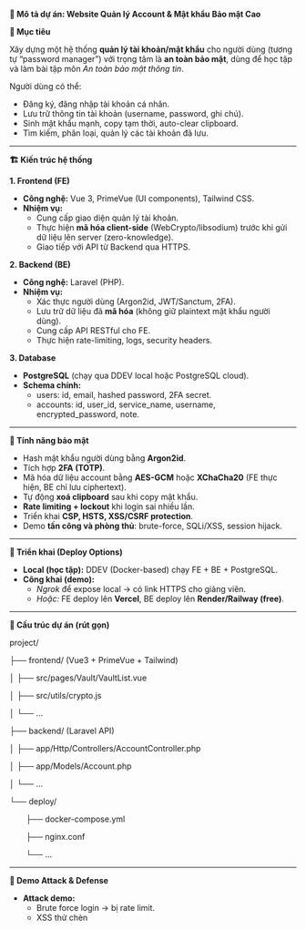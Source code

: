 ﻿**📌 Mô tả dự án: Website Quản lý Account & Mật khẩu Bảo mật Cao**

**🎯 Mục tiêu**

Xây dựng một hệ thống **quản lý tài khoản/mật khẩu** cho người dùng (tương tự “password manager”) với trọng tâm là **an toàn bảo mật**, dùng để học tập và làm bài tập môn *An toàn bảo mật thông tin*.

Người dùng có thể:

- Đăng ký, đăng nhập tài khoản cá nhân.
- Lưu trữ thông tin tài khoản (username, password, ghi chú).
- Sinh mật khẩu mạnh, copy tạm thời, auto-clear clipboard.
- Tìm kiếm, phân loại, quản lý các tài khoản đã lưu.
-----
**🏗️ Kiến trúc hệ thống**

**1. Frontend (FE)**

- **Công nghệ:** Vue 3, PrimeVue (UI components), Tailwind CSS.
- **Nhiệm vụ:**
  - Cung cấp giao diện quản lý tài khoản.
  - Thực hiện **mã hóa client-side** (WebCrypto/libsodium) trước khi gửi dữ liệu lên server (zero-knowledge).
  - Giao tiếp với API từ Backend qua HTTPS.

**2. Backend (BE)**

- **Công nghệ:** Laravel (PHP).
- **Nhiệm vụ:**
  - Xác thực người dùng (Argon2id, JWT/Sanctum, 2FA).
  - Lưu trữ dữ liệu đã **mã hóa** (không giữ plaintext mật khẩu người dùng).
  - Cung cấp API RESTful cho FE.
  - Thực hiện rate-limiting, logs, security headers.

**3. Database**

- **PostgreSQL** (chạy qua DDEV local hoặc PostgreSQL cloud).
- **Schema chính:**
  - users: id, email, hashed password, 2FA secret.
  - accounts: id, user\_id, service\_name, username, encrypted\_password, note.
-----
**🔐 Tính năng bảo mật**

- Hash mật khẩu người dùng bằng **Argon2id**.
- Tích hợp **2FA (TOTP)**.
- Mã hóa dữ liệu account bằng **AES-GCM** hoặc **XChaCha20** (FE thực hiện, BE chỉ lưu ciphertext).
- Tự động **xoá clipboard** sau khi copy mật khẩu.
- **Rate limiting + lockout** khi login sai nhiều lần.
- Triển khai **CSP, HSTS, XSS/CSRF protection**.
- Demo **tấn công và phòng thủ**: brute-force, SQLi/XSS, session hijack.
-----
**🚀 Triển khai (Deploy Options)**

- **Local (học tập):** DDEV (Docker-based) chạy FE + BE + PostgreSQL.
- **Công khai (demo):**
  - *Ngrok* để expose local → có link HTTPS cho giảng viên.
  - *Hoặc:* FE deploy lên **Vercel**, BE deploy lên **Render/Railway (free)**.
-----
**📂 Cấu trúc dự án (rút gọn)**

project/

├── frontend/ (Vue3 + PrimeVue + Tailwind)

│   ├── src/pages/Vault/VaultList.vue

│   ├── src/utils/crypto.js

│   └── ...

├── backend/ (Laravel API)

│   ├── app/Http/Controllers/AccountController.php

│   ├── app/Models/Account.php

│   └── ...

└── deploy/

`    `├── docker-compose.yml

`    `├── nginx.conf

`    `└── ...

-----
**🧪 Demo Attack & Defense**

- **Attack demo:**
  - Brute force login → bị rate limit.
  - XSS thử chèn <script> → bị CSP chặn.
  - SQL Injection thử query → bị Laravel Query Builder ngăn chặn.
- **Defense demo:**
  - Log hiển thị tấn công.
  - 2FA ngăn đăng nhập trái phép.
  - Dữ liệu account luôn mã hóa (server không thể đọc).
-----


